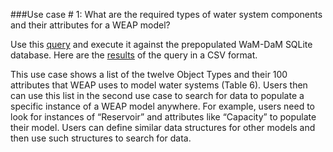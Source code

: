 ###Use case # 1: What are the required types of water system components and their attributes for a WEAP model?   

Use this [query](https://github.com/amabdallah/WaM-DaM/blob/master/02UseCases/NeededFiles/Queries/01DataStructures.sql) and execute it against the prepopulated WaM-DaM SQLite database. Here are the [results](https://github.com/amabdallah/WaM-DaM/blob/master/02UseCases/NeededFiles/Results/UseCase1.csv) of the query in a CSV format.    

This use case shows a list of the twelve Object Types and their 100 attributes that WEAP uses to model water systems (Table 6). Users then can use this list in the second use case to search for data to populate a specific instance of a WEAP model anywhere. For example, users need to look for instances of “Reservoir” and attributes like “Capacity” to populate their model. Users can define similar data structures for other models and then use such structures to search for data. 

